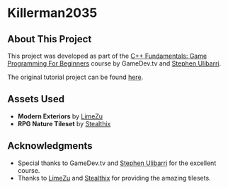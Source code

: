 # Killerman2035

## About This Project

This project was developed as part of the [C++ Fundamentals: Game Programming For Beginners](https://www.udemy.com/course/cpp-fundamentals/) course by GameDev.tv and [Stephen Ulibarri](https://www.udemy.com/user/stephen-ulibarri-3/).

The original tutorial project can be found [here](https://gitlab.com/GameDevTV/CPPCourse/top-down-section).

## Assets Used

- **Modern Exteriors** by [LimeZu](https://limezu.itch.io/modernexteriors)
- **RPG Nature Tileset** by [Stealthix](https://stealthix.itch.io/rpg-nature-tileset)

## Acknowledgments

- Special thanks to GameDev.tv and [Stephen Ulibarri](https://www.udemy.com/user/stephen-ulibarri-3/) for the excellent course.
- Thanks to [LimeZu](https://limezu.itch.io/) and [Stealthix](https://stealthix.itch.io/) for providing the amazing tilesets.
